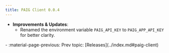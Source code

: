 ```yaml
---
title: PAIG Client 0.0.4
---
```


- **Improvements & Updates**:
    - Renamed the environment variable `PAIG_API_KEY` to `PAIG_APP_API_KEY` for better clarity.

<div class="grid cards" markdown>
-  :material-page-previous: Prev topic: [Releases](../index.md#paig-client)
</div>